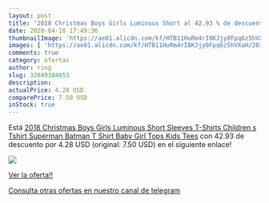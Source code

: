 ```yaml
---
layout: post
title: '2018 Christmas Boys Girls Luminous Short al 42.93 % de descuento'
date: 2020-04-18 17:49:36
thumbnailImage: 'https://ae01.alicdn.com/kf/HTB11HuRm4rI8KJjy0Fpq6z5hVXaH/2018-Christmas-Boys-Girls-Luminous-Short-Sleeves-T-Shirts-Children-s-Tshirt-Superman-Batman-T-Shirt.jpg_350x350._SL200_.jpg'
images: [ 'https://ae01.alicdn.com/kf/HTB11HuRm4rI8KJjy0Fpq6z5hVXaH/2018-Christmas-Boys-Girls-Luminous-Short-Sleeves-T-Shirts-Children-s-Tshirt-Superman-Batman-T-Shirt.jpg_350x350._SL200_.jpg' ]
comments: true
category: ofertas
author: ring
slug: 32849384653
description:
actualPrice: 4.28 USD
comparePrice: 7.50 USD
inStock: true
---
```


Está [2018 Christmas Boys Girls Luminous Short Sleeves T-Shirts Children s Tshirt Superman Batman T Shirt Baby Girl Tops Kids Tees](https://www.amazon.com/dp/32849384653/?tag=redken08-20) con 42.93 de descuento por 4.28 USD (original: 7.50 USD) en el siguiente enlace!

[![](https://ae01.alicdn.com/kf/HTB11HuRm4rI8KJjy0Fpq6z5hVXaH/2018-Christmas-Boys-Girls-Luminous-Short-Sleeves-T-Shirts-Children-s-Tshirt-Superman-Batman-T-Shirt.jpg_350x350._SL200_.jpg)](https://www.amazon.com/dp/32849384653/?tag=redken08-20)

[Ver la oferta!!](https://www.amazon.com/dp/32849384653/?tag=redken08-20)

[Consulta otras ofertas en nuestro canal de telegram](https://t.me/s/ofertas25)
